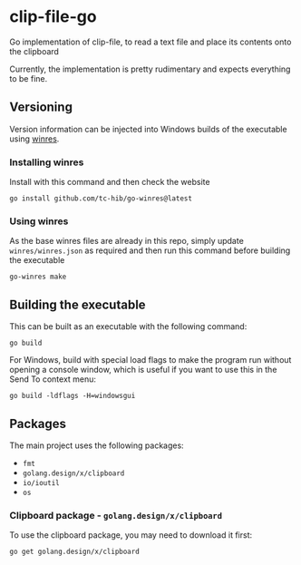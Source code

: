 # clip-file-go
Go implementation of clip-file, to read a text file and place its contents onto the clipboard

Currently, the implementation is pretty rudimentary and expects everything to be fine.

## Versioning
Version information can be injected into Windows builds of the executable using [winres](https://github.com/tc-hib/winres).

### Installing winres
Install with this command and then check the website
```
go install github.com/tc-hib/go-winres@latest
```

### Using winres
As the base winres files are already in this repo, simply update ```winres/winres.json``` as required and then run this command before building the executable
```
go-winres make
```

## Building the executable
This can be built as an executable with the following command:
```
go build
```

For Windows, build with special load flags to make the program run without opening a console window, which is useful if you want to use this in the Send To context menu:

```
go build -ldflags -H=windowsgui
```

## Packages
The main project uses the following packages:
 * ```fmt```
 * ```golang.design/x/clipboard```
 * ```io/ioutil```
 * ```os```

### Clipboard package - ```golang.design/x/clipboard```
To use the clipboard package, you may need to download it first:
```
go get golang.design/x/clipboard
```
